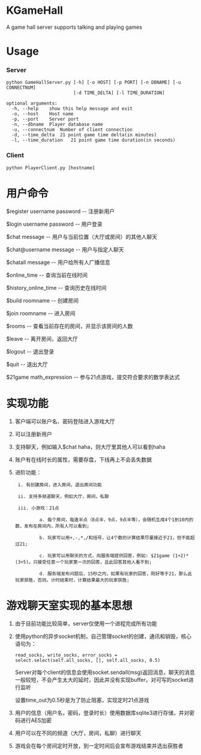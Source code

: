 # KGameHall

A game hall server supports talking and playing games

# Usage

### Server

```
python GameHallServer.py [-h] [-o HOST] [-p PORT] [-n DBNAME] [-u CONNECTNUM]
                         [-d TIME_DELTA] [-l TIME_DURATION]

optional arguments:
  -h, --help	show this help message and exit
  -o, --host	Host name
  -p, --port	Server port
  -n, --dbname	Player database name
  -u, --connectnum	Number of client connection
  -d, --time_delta	21 point game time delta(in minutes)
  -l, --time_duration	21 point game time duration(in seconds)
```


### Client

```
python PlayerClient.py [hostname]
```


# 用户命令

$register username password		-- 注册新用户

$login username password		-- 用户登录

$chat message		-- 用户与当前位置（大厅或房间）的其他人聊天

$chat@username message		-- 用户与指定人聊天

$chatall message		-- 用户给所有人广播信息

$online_time		-- 查询当前在线时间

$history_online_time		-- 查询历史在线时间

$build roomname		-- 创建房间

$join roomname		-- 进入房间

$rooms		-- 查看当前存在的房间，并显示该房间的人数

$leave		-- 离开房间，返回大厅

$logout		-- 退出登录

$quit		-- 退出大厅

$21game math_expression		-- 参与21点游戏，提交符合要求的数学表达式


# 实现功能

1. 客户端可以账户名、密码登陆进入游戏大厅

2. 可以注册新用户

3. 支持聊天，例如输入$chat haha，则大厅里其他人可以看到haha

4. 账户有在线时长的属性，需要存盘，下线再上不会丢失数据

5. 进阶功能：
		
		i. 有创建房间，进入房间，退出房间功能
		
		ii. 支持多频道聊天，例如大厅，房间，私聊
		
		iii. 小游戏：21点
				
				a. 每个房间，每逢半点（8点半，9点，9点半等），会随机生成4个1到10内的数，发布在房间内，所有人可以看到;
				
				b. 玩家可以用+,-,*,/和括号，让4个数的计算结果尽量接近于21，但不能超过21;

				c. 玩家可以用聊天的方式，向服务端提供回答，例如: $21game (1+2)*(3+5)。只接受任意一个玩家第一次的回答，且此回答其他人看不到;

				d. 服务端发布问题后，15秒之内，如果有玩家的回答，刚好等于21，那么此玩家获胜，否则，计时结束时，计算结果最大的玩家获胜;



# 游戏聊天室实现的基本思想

1. 由于目前功能比较简单，server仅使用一个进程完成所有功能

2. 使用python的异步socket机制，自己管理socket的创建，通讯和销毁，核心语句为：

	```
	read_socks, write_socks, error_socks = select.select(self.all_socks, [], self.all_socks, 0.5)
	```

	Server对每个client的信息会使用socket.sendall(msg)返回消息，聊天的消息一般较短，不会产生太大的延时，因此并没有实现buffer，对可写的socket进行监听

	设置time_out为0.5秒是为了防止阻塞，实现定时21点游戏

3. 用户的信息（用户名，密码，登录时长）使用数据库sqlite3进行存储，并对密码进行AES加密

4. 用户可以在不同的频道（大厅，房间，私聊）进行聊天

5. 游戏会在每个房间定时开放，到一定时间后会宣布游戏结束并选出获胜者
